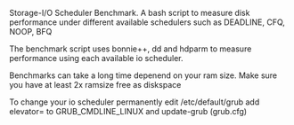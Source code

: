 Storage-I/O Scheduler Benchmark. 
A bash script to measure disk performance under 
different available schedulers such as DEADLINE, CFQ, NOOP, BFQ

The benchmark script uses bonnie++, dd and hdparm to 
measure performance using each available io scheduler.

Benchmarks can take a long time depenend on your ram size.
Make sure you have at least 2x ramsize free as diskspace

To change your io scheduler permanently edit 
/etc/default/grub add elevator= to GRUB_CMDLINE_LINUX
and update-grub (grub.cfg)

